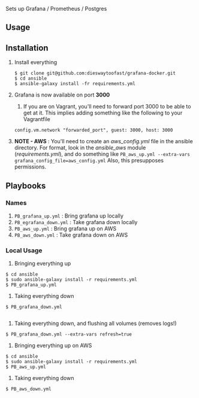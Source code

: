 Sets up Grafana / Prometheus / Postgres
## Usage

## Installation
1. Install everything

	```
	$ git clone git@github.com:dieswaytoofast/grafana-docker.git
	$ cd ansible
	$ ansible-galaxy install -fr requirements.yml
	```
1. Grafana is now available on port **3000**
	1. If you are on Vagrant, you'll need to forward port 3000 to be able to get at it.  This implies adding something like the following to your Vagrantfile 
	
	```
	config.vm.network "forwarded_port", guest: 3000, host: 3000
	```

1. **NOTE - AWS** : You'll need to create an *aws_config.yml* file in the ansible directory. For format, look in the *ansible_aws* module (*requirements.yml*), and do something like `PB_aws_up.yml --extra-vars grafana_config_file=aws_config.yml`   Also, this presupposes permissions.
## Playbooks
### Names
1. `PB_grafana_up.yml` : Bring grafana up locally
2. `PB_egrafana_down.yml` : Take grafana down locally
1. `PB_aws_up.yml` : Bring grafana up on AWS
2. `PB_aws_down.yml` : Take grafana down on AWS


### Local Usage
1. Bringing everything up

```
$ cd ansible
$ sudo ansible-galaxy install -r requirements.yml
$ PB_grafana_up.yml
```
1. Taking everything down
	
```
$ PB_grafana_down.yml
	
```
1. Taking everything down, and flushing all volumes (removes logs!)
	
```
$ PB_grafana_down.yml --extra-vars refresh=true
```

1. Bringing everything up on AWS

```
$ cd ansible
$ sudo ansible-galaxy install -r requirements.yml
$ PB_aws_up.yml
```
1. Taking everything down
	
```
$ PB_aws_down.yml
	
```